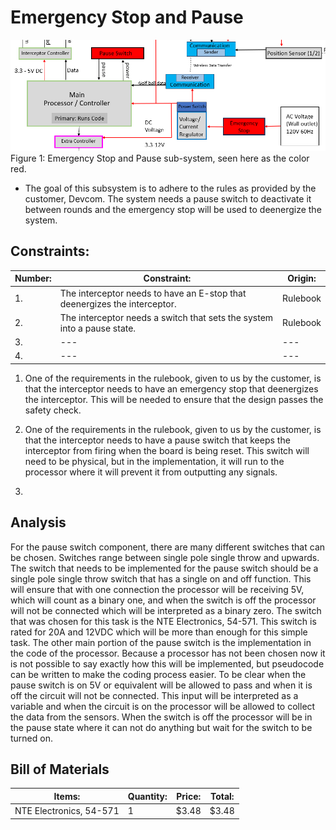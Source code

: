 # Emergency Stop and Pause

![System](../Images/EstopandPause/E-StopPauseImage.png)
Figure 1: Emergency Stop and Pause sub-system, seen here as the color red.

- The goal of this subsystem is to adhere to the rules as provided by the customer, Devcom. The system needs a pause switch to deactivate it between rounds and the emergency stop will be used to deenergize the system.

## **Constraints:**

| **Number:** | **Constraint:** | **Origin:** | 
| --- | --- | --- |
| 1. | The interceptor needs to have an E-stop that deenergizes the interceptor. | Rulebook |
| 2. | The interceptor needs a switch that sets the system into a pause state.  | Rulebook |
| 3. | --- | --- |
| 4. | --- | --- |

1. One of the requirements in the rulebook, given to us by the customer, is that the interceptor needs to have an emergency stop that deenergizes the interceptor. This will be needed to ensure that the design passes the safety check.
   
2. One of the requirements in the rulebook, given to us by the customer, is that the interceptor needs to have a pause switch that keeps the interceptor from firing when the board is being reset. This switch will need to be physical, but in the implementation, it will run to the processor where it will prevent it from outputting any signals.
   
3.

## **Analysis**
For the pause switch component, there are many different switches that can be chosen. Switches range between single pole single throw and upwards. The switch that needs to be implemented for the pause switch should be a single pole single throw switch that has a single on and off function. This will ensure that with one connection the processor will be receiving 5V, which will count as a binary one, and when the switch is off the processor will not be connected which will be interpreted as a binary zero. The switch that was chosen for this task is the NTE Electronics, 54-571. This switch is rated for 20A and 12VDC which will be more than enough for this simple task. The other main portion of the pause switch is the implementation in the code of the processor. Because a processor has not been chosen now it is not possible to say exactly how this will be implemented, but pseudocode can be written to make the coding process easier. To be clear when the pause switch is on 5V or equivalent will be allowed to pass and when it is off the circuit will not be connected. This input will be interpreted as a variable and when the circuit is on the processor will be allowed to collect the data from the sensors. When the switch is off the processor will be in the pause state where it can not do anything but wait for the switch to be turned on.



## Bill of Materials

| **Items:** | **Quantity:** | **Price:** | **Total:** |
| --- | --- | --- | --- |
| NTE Electronics, 54-571 | 1 | $3.48 | $3.48 |

